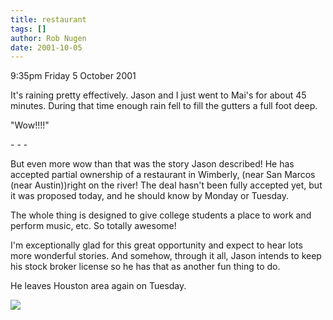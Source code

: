 ```yaml
---
title: restaurant
tags: []
author: Rob Nugen
date: 2001-10-05
---
```


<p class=date>9:35pm Friday 5 October 2001</p>

<p>It's raining pretty effectively.  Jason and I just
went to Mai's for about 45 minutes.  During that time
enough rain fell to fill the gutters a full foot
deep.</p>

<p>"Wow!!!!"</p>

<p>- - -</p>

<p>But even more wow than that was the story Jason
described!  He has accepted partial ownership of a
restaurant in Wimberly, (near San Marcos (near
Austin))right on the river!  The deal hasn't been
fully accepted yet, but it was proposed today, and he
should know by Monday or Tuesday.</p>

<p>The whole thing is designed to give college
students a place to work and perform music, etc.  So
totally awesome!</p>

<p>I'm exceptionally glad for this great opportunity
and expect to hear lots more wonderful stories.  And
somehow, through it all, Jason intends to keep his
stock broker license so he has that as another fun
thing to do.</p>

<p>He leaves Houston area again on Tuesday.</p>

<img src="/images/rob/wL-ROB.gif"/></p>
